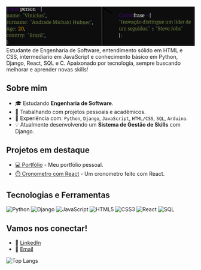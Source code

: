 ![Meu Banner](https://github.com/V1N1nam/V1N1nam/blob/main/banner%20git.png)
Estudante de Engenharia de Software, entendimento sólido em HTML e CSS, intermediario em JavaScript e conhecimento básico em Python, Django, React, SQL e C. Apaixonado por tecnologia, sempre buscando melhorar e aprender novas skills!

## Sobre mim
- 🎓 Estudando **Engenharia de Software**.
- 💼 Trabalhando com projetos pessoais e acadêmicos.
- 🔧 Experiência com: `Python`, `Django`, `JavaScript`, `HTML/CSS`, `SQL`, `Arduino`.
- 💡 Atualmente desenvolvendo um **Sistema de Gestão de Skills** com Django.

## Projetos em destaque
- [💻 Portfólio](https://portfolio-ashen-chi-54.vercel.app) - Meu portfólio pessoal.
- [⏱️ Cronometro com React](https://cronometro-ten-xi.vercel.app) - Um cronometro feito com React.

## Tecnologias e Ferramentas
![Python](https://img.shields.io/badge/-Python-3776AB?logo=python&logoColor=white&style=for-the-badge) ![Django](https://img.shields.io/badge/-Django-092E20?logo=django&logoColor=white&style=for-the-badge) ![JavaScript](https://img.shields.io/badge/-JavaScript-F7DF1E?logo=javascript&logoColor=black&style=for-the-badge)
![HTML5](https://img.shields.io/badge/-HTML5-E34F26?logo=html5&logoColor=white&style=for-the-badge) ![CSS3](https://img.shields.io/badge/-CSS3-1572B6?logo=css3&logoColor=white&style=for-the-badge) ![React](https://img.shields.io/badge/-React-61DAFB?logo=react&logoColor=black&style=for-the-badge)  ![SQL](https://img.shields.io/badge/-SQL-4479A1?logo=MySQL&logoColor=white&style=for-the-badge)


## Vamos nos conectar!
- 💼 [LinkedIn](https://www.linkedin.com/in/vinícius-andrade-michaki-hübner-95b612266/)
- 💌 [Email](mailto:contato.hubnervini@gmail.com.com)



![Top Langs](https://github-readme-stats.vercel.app/api?username=V1N1nam&show_icons=true&theme=radical)


